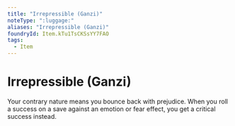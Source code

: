 ```yaml
---
title: "Irrepressible (Ganzi)"
noteType: ":luggage:"
aliases: "Irrepressible (Ganzi)"
foundryId: Item.kTu1TsCKSsYY7FAO
tags:
  - Item
---
```


# Irrepressible (Ganzi)

Your contrary nature means you bounce back with prejudice. When you roll a success on a save against an emotion or fear effect, you get a critical success instead.
